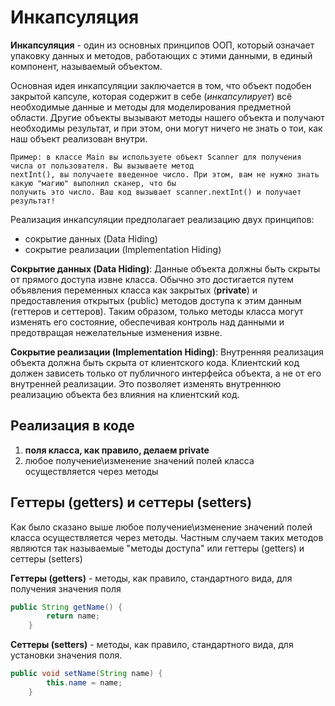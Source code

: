 # Инкапсуляция 

**Инкапсуляция** - один из основных принципов ООП, который означает упаковку данных и методов, 
работающих с этими данными, в единый компонент, называемый объектом.

Основная идея инкапсуляции заключается в том, что объект подобен закрытой капсуле, которая содержит в себе
(*инкапсулирует*) всё необходимые данные и методы для моделирования предметной области. Другие объекты 
вызывают методы нашего объекта и получают необходимы результат, и при этом, они могут ничего не знать 
о тои, как наш объект реализован внутри.  

    Пример: в классе Main вы используете объект Scanner для получения числа от пользователя. Вы вызываете метод
    nextInt(), вы получаете введенное число. При этом, вам не нужно знать какую "магию" выполнил сканер, что бы 
    получить это число. Ваш код вызывает scanner.nextInt() и получает результат! 

Реализация инкапсуляции предполагает реализацию двух принципов:
* сокрытие данных (Data Hiding) 
* сокрытие реализации (Implementation Hiding) 

**Сокрытие данных (Data Hiding)**: Данные объекта должны быть скрыты от прямого доступа извне класса. 
Обычно это достигается путем объявления переменных класса как закрытых (**private**) 
и предоставления открытых (public) методов доступа к этим данным (геттеров и сеттеров). 
Таким образом, только методы класса могут изменять его состояние, обеспечивая контроль 
над данными и предотвращая нежелательные изменения извне.

**Сокрытие реализации (Implementation Hiding)**: Внутренняя реализация объекта должна 
быть скрыта от клиентского кода. Клиентский код должен зависеть 
только от публичного интерфейса объекта, а не от его внутренней реализации. 
Это позволяет изменять внутреннюю реализацию объекта без влияния на клиентский код.

## Реализация в коде

1. **поля класса, как правило, делаем private**
2. любое получение\изменение значений полей класса осуществляется через методы 

## Геттеры (getters) и сеттеры (setters)

Как было сказано выше любое получение\изменение значений полей класса осуществляется через методы. 
Частным случаем таких методов являются так называемые "методы доступа" 
или геттеры (getters) и сеттеры (setters)   

**Геттеры (getters)** - методы, как правило, стандартного вида, для получения значения поля
~~~java
public String getName() {
        return name;
    }
~~~

**Сеттеры (setters)** - методы, как правило, стандартного вида, для установки значения поля. 
~~~java
public void setName(String name) {
        this.name = name;
    }
~~~


